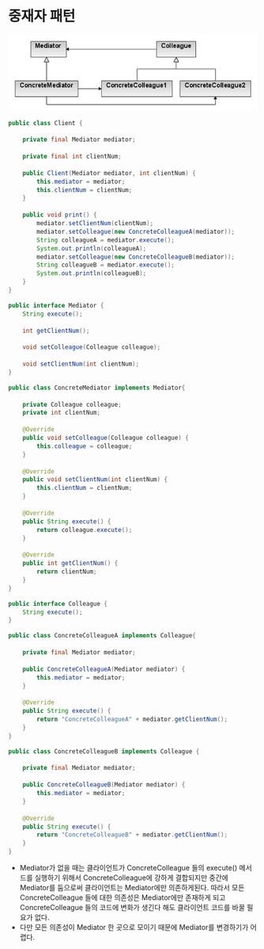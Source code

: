 # 중재자 패턴
<img src="./../img/Mediator_design_pattern.png">

```java
public class Client {

    private final Mediator mediator;

    private final int clientNum;

    public Client(Mediator mediator, int clientNum) {
        this.mediator = mediator;
        this.clientNum = clientNum;
    }

    public void print() {
        mediator.setClientNum(clientNum);
        mediator.setColleague(new ConcreteColleagueA(mediator));
        String colleagueA = mediator.execute();
        System.out.println(colleagueA);
        mediator.setColleague(new ConcreteColleagueB(mediator));
        String colleagueB = mediator.execute();
        System.out.println(colleagueB);
    }
}
```
```java
public interface Mediator {
    String execute();

    int getClientNum();

    void setColleague(Colleague colleague);

    void setClientNum(int clientNum);
}
```
```java
public class ConcreteMediator implements Mediator{

    private Colleague colleague;
    private int clientNum;

    @Override
    public void setColleague(Colleague colleague) {
        this.colleague = colleague;
    }

    @Override
    public void setClientNum(int clientNum) {
        this.clientNum = clientNum;
    }

    @Override
    public String execute() {
        return colleague.execute();
    }

    @Override
    public int getClientNum() {
        return clientNum;
    }
}
```
```java
public interface Colleague {
    String execute();
}
```
```java
public class ConcreteColleagueA implements Colleague{

    private final Mediator mediator;

    public ConcreteColleagueA(Mediator mediator) {
        this.mediator = mediator;
    }

    @Override
    public String execute() {
        return "ConcreteColleagueA" + mediator.getClientNum();
    }
}
```
```java
public class ConcreteColleagueB implements Colleague {

    private final Mediator mediator;

    public ConcreteColleagueB(Mediator mediator) {
        this.mediator = mediator;
    }

    @Override
    public String execute() {
        return "ConcreteColleagueB" + mediator.getClientNum();
    }
}
```
* Mediator가 없을 때는 클라이언트가 ConcreteColleague 들의 execute() 메서드를 실행하기 위해서 ConcreteColleague에 강하게 결합되지만 중간에 Mediator를 둠으로써 클라이언트는 Mediator에만 의존하게된다. 따라서 모든 ConcreteColleague 들에 대한 의존성은 Mediator에만 존재하게 되고 ConcreteColleague 들의 코드에 변화가 생긴다 해도 클라이언트 코드를 바꿀 필요가 없다.
* 다만 모든 의존성이 Mediator 한 곳으로 모이기 때문에 Mediator를 변경하기가 어렵다.